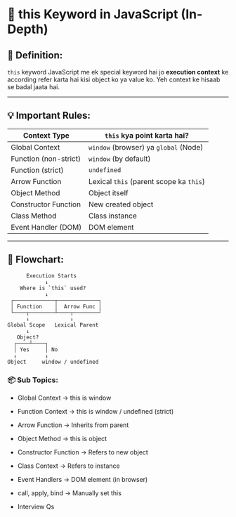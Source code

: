 # 🔹 this Keyword in JavaScript (In-Depth)

## 📌 Definition:
`this` keyword JavaScript me ek special keyword hai jo **execution context** ke according refer karta hai kisi object ko ya value ko. Yeh context ke hisaab se badal jaata hai.

---

## 💡 Important Rules:

| Context Type           | `this` kya point karta hai?               |
|------------------------|------------------------------------------|
| Global Context         | `window` (browser) ya `global` (Node)    |
| Function (non-strict)  | `window` (by default)                    |
| Function (strict)      | `undefined`                              |
| Arrow Function         | Lexical `this` (parent scope ka `this`) |
| Object Method          | Object itself                            |
| Constructor Function   | New created object                       |
| Class Method           | Class instance                           |
| Event Handler (DOM)    | DOM element                              |

---

## 🧠 Flowchart:
```text
      Execution Starts
            ↓
    Where is `this` used?
            ↓
 ┌─────────────┬─────────────┐
 │ Function    │  Arrow Func │
 └────┬────────┴────┬────────┘
      ↓             ↓
Global Scope   Lexical Parent
      ↓
   Object? 
  ┌────┴────┐
  │ Yes     │ No
  ↓         ↓
Object     window / undefined

```

### 📦 Sub Topics:
- Global Context → this is window

- Function Context → this is window / undefined (strict)

- Arrow Function → Inherits from parent

- Object Method → this is object

- Constructor Function → Refers to new object

- Class Context → Refers to instance

- Event Handlers → DOM element (in browser)

- call, apply, bind → Manually set this

- Interview Qs

